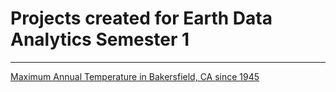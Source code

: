 # Projects created for Earth Data Analytics Semester 1
___
[Maximum Annual Temperature in Bakersfield, CA since 1945](https://peterkobylarz.github.io/projects/temp_analysis.html)
